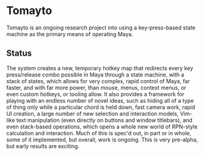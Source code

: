 # Tomayto

Tomayto is an ongoing research project into using a key-press-based state machine as the primary means of operating Maya.

## Status

The system creates a new, temporary hotkey map that redirects every key press/release combo possible in Maya through a state machine, with a stack of states, which allows for very complex, rapid control of Maya, far faster, and with far more power, than mouse, menus, context menus, or even custom hotkeys, or tooling allow. It also provides a framework for playing with an endless number of novel ideas, such as hiding all of a type of thing only while a particular chord is held down, fast camera work, rapid UI creation, a large number of new selection and interaction models, Vim-like text manipulation (even directly on buttons and window titlebars), and even stack-based operations, which opens a whole new world of RPN-style calculation and interaction. Much of this is spec'd out, in part or in whole, some of it implemented, but overall, work is ongoing. This is very pre-alpha, but early results are exciting.
